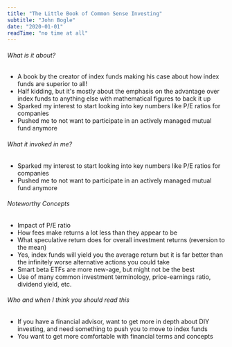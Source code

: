 ```yaml
---
title: "The Little Book of Common Sense Investing"
subtitle: "John Bogle"
date: "2020-01-01"
readTime: "no time at all"
---
```


###### What is it about?

- A book by the creator of index funds making his case about how index funds are superior to all!
- Half kidding, but it's mostly about the emphasis on the advantage over index funds to anything else with mathematical figures to back it up
- Sparked my interest to start looking into key numbers like P/E ratios for companies
- Pushed me to not want to participate in an actively managed mutual fund anymore

###### What it invoked in me?

- Sparked my interest to start looking into key numbers like P/E ratios for companies
- Pushed me to not want to participate in an actively managed mutual fund anymore

###### Noteworthy Concepts

- Impact of P/E ratio
- How fees make returns a lot less than they appear to be
- What speculative return does for overall investment returns (reversion to the mean)
- Yes, index funds will yield you the average return but it is far better than the infinitely worse alternative actions you could take
- Smart beta ETFs are more new-age, but might not be the best
- Use of many common investment terminology, price-earnings ratio, dividend yield, etc.

###### Who and when I think you should read this

- If you have a financial advisor, want to get more in depth about DIY investing, and need something to push you to move to index funds
- You want to get more comfortable with financial terms and concepts
